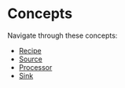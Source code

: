 # Concepts

Navigate through these concepts:
* [Recipe](recipe.md)
* [Source](source.md)
* [Processor](processor.md)
* [Sink](sink.md)
